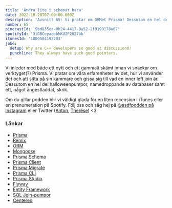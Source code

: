 ```yaml
---
title: 'Ändra lite i schemat bara'
date: 2022-10-28T07:00:00.000Z
description: 'Avsnitt 65: Vi pratar om ORMet Prisma! Dessutom en hel del halloweenpumpor, ångestladdade skrik och att gissa vad en inner left join är.'
number: 65
pinecastId: '9bd835ca-0b24-4417-9a52-2f8190178a67'
spotifyId: '3tDBCeyaeebkKUIF2O27bb'
itunesId: '1000584192203'
joke:
  setup: Why are C++ developers so good at discussions?
  punchline: They always have such good pointers.
---
```


Vi inleder med både ett nytt och ett gammalt skämt innan vi snackar om verktyget(?) Prisma. Vi pratar om våra erfarenheter av det, hur vi använder det och att sitta på sin kammare och gissa sig till vad en inner left join är. Dessutom en hel del halloweenpumpor, namedroppande av databaser samt ett, något ångestladdat, skrik.

Om du gillar podden blir vi väldigt glada för en liten recension i iTunes eller en prenumeration på Spotify. Följ oss och säg hej på [@asdfpodden på Instagram](https://www.instagram.com/asdfpodden/) eller Twitter ([Anton](https://twitter.com/Awnton), [Therése](https://twitter.com/tkomstadius)) &lt;3

### Länkar

- [Prisma](https://www.prisma.io)
- [Remix](https://remix.run)
- [ORM](https://en.wikipedia.org/wiki/Object–relational_mapping)
- [Mongoose](https://mongoosejs.com)
- [Prisma Schema](https://www.prisma.io/docs/concepts/components/prisma-schema)
- [Prisma Client](https://www.prisma.io/docs/concepts/components/prisma-client)
- [Prisma Migrate](https://www.prisma.io/docs/concepts/components/prisma-migrate)
- [Prisma CLI](https://www.prisma.io/docs/concepts/components/prisma-cli)
- [Prisma Studio](https://www.prisma.io/docs/concepts/components/prisma-studio)
- [Flyway](https://flywaydb.org)
- [Entity Framework](https://learn.microsoft.com/en-us/ef/)
- [SQL Join-pumpor](https://i.redd.it/yt5cbg24tgv51.jpg)
- [Centered](https://www.centered.app)
